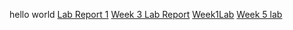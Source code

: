 hello world
[Lab Report 1](https://ndhanrajani.github.io/cse15l-lab-reports/lab-report-1-week-0.html)
[Week 3 Lab Report](https://ndhanrajani.github.io/cse15l-lab-reports/lab-report-1-week-3.html)
[Week1Lab](https://ndhanrajani.github.io/cse15l-lab-reports/lab-report-week-1.html)
[Week 5 lab](https://github.com/ndhanrajani/cse15l-lab-reports/blob/main/lab-report-1-week-5.md)
